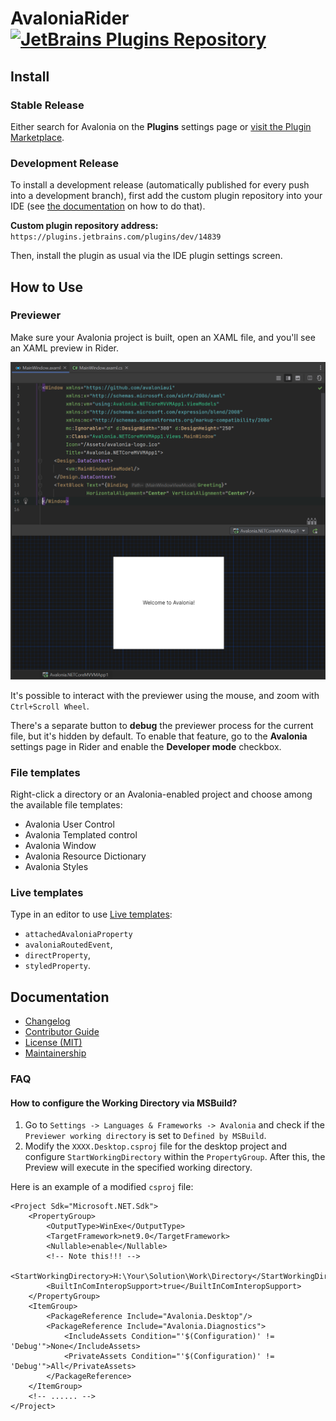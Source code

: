 # AvaloniaRider [![JetBrains Plugins Repository](https://img.shields.io/jetbrains/plugin/v/14839.svg?label=rider%20&colorB=0A7BBB&style=flat-square)][marketplace]

Install
-------

### Stable Release

Either search for Avalonia on the **Plugins** settings page or [visit the Plugin Marketplace][marketplace].

### Development Release

To install a development release (automatically published for every push into a development branch), first add the custom plugin repository into your IDE (see [the documentation][ide.channels] on how to do that).

**Custom plugin repository address:**
`https://plugins.jetbrains.com/plugins/dev/14839`

Then, install the plugin as usual via the IDE plugin settings screen.

How to Use
----------

### Previewer

Make sure your Avalonia project is built, open an XAML file, and you'll see an XAML preview in Rider.

![Preview Screenshot][preview-screenshot]

It's possible to interact with the previewer using the mouse, and zoom with `Ctrl+Scroll Wheel`.

There's a separate button to **debug** the previewer process for the current file, but it's hidden by default. To enable that feature, go to the **Avalonia** settings page in Rider and enable the **Developer mode** checkbox.

### File templates

Right-click a directory or an Avalonia-enabled project and choose among the available file templates:
- Avalonia User Control
- Avalonia Templated control
- Avalonia Window
- Avalonia Resource Dictionary
- Avalonia Styles

### Live templates

Type in an editor to use [Live templates][live-templates]:
- `attachedAvaloniaProperty`
- `avaloniaRoutedEvent`,
- `directProperty`,
- `styledProperty`.

Documentation
-------------

- [Changelog][docs.changelog]
- [Contributor Guide][docs.contributing]
- [License (MIT)][docs.license]
- [Maintainership][docs.maintainership]

[docs.changelog]: CHANGELOG.md
[docs.contributing]: CONTRIBUTING.md
[docs.license]: LICENSE.md
[docs.maintainership]: MAINTAINERSHIP.md
[ide.channels]: https://www.jetbrains.com/help/idea/managing-plugins.html#repos
[live-templates]: https://www.jetbrains.com/help/rider/Using_Live_Templates.html
[preview-screenshot]: ./docs/preview-screenshot.png
[marketplace]: https://plugins.jetbrains.com/plugin/14839-avaloniarider/

### FAQ
#### How to configure the Working Directory via MSBuild?

1. Go to `Settings -> Languages & Frameworks -> Avalonia` and check if the `Previewer working directory` is set to `Defined by MSBuild`.
2. Modify the `XXXX.Desktop.csproj` file for the desktop project and configure `StartWorkingDirectory` within the `PropertyGroup`. After this, the Preview will execute in the specified working directory.

Here is an example of a modified `csproj` file:
```
<Project Sdk="Microsoft.NET.Sdk">
    <PropertyGroup>
        <OutputType>WinExe</OutputType>
        <TargetFramework>net9.0</TargetFramework>
        <Nullable>enable</Nullable>
        <!-- Note this!!! -->
        <StartWorkingDirectory>H:\Your\Solution\Work\Directory</StartWorkingDirectory> 
        <BuiltInComInteropSupport>true</BuiltInComInteropSupport>
    </PropertyGroup>
    <ItemGroup>
        <PackageReference Include="Avalonia.Desktop"/>
        <PackageReference Include="Avalonia.Diagnostics">
            <IncludeAssets Condition="'$(Configuration)' != 'Debug'">None</IncludeAssets>
            <PrivateAssets Condition="'$(Configuration)' != 'Debug'">All</PrivateAssets>
        </PackageReference>
    </ItemGroup>
    <!-- ...... -->
</Project>
```
